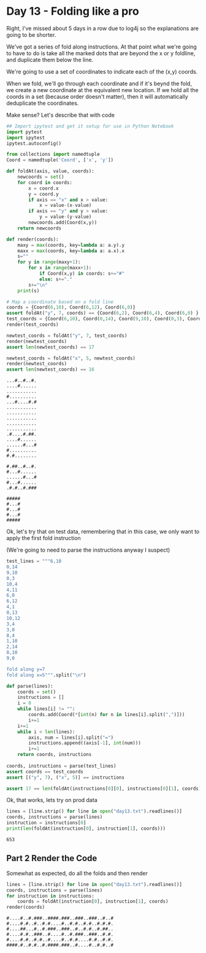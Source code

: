 # Day 13 - Folding like a pro

Right, I've missed about 5 days in a row due to log4j so the explanations are going to be shorter.

We've got a series of fold along instructions.  At that point what we're going to have to do is take all the marked dots that are beyond the x or y foldline, and duplicate them below the line.

We're going to use a set of coordinates to indicate each of the (x,y) coords.

When we fold, we'll go through each coordinate and if it's beynd the fold, we create a new coordinate at the equivalent new location.
If we hold all the coords in a set (because order doesn't matter), then it will automatically deduplicate the coordinates.

Make sense?  Let's describe that with code


```python
## Import ipytest and get it setup for use in Python Notebook
import pytest
import ipytest
ipytest.autoconfig()
```


```python
from collections import namedtuple
Coord = namedtuple('Coord', ['x', 'y'])

def foldAt(axis, value, coords):
    newcoords = set()
    for coord in coords:
        x = coord.x
        y = coord.y
        if axis == "x" and x > value:
            x = value-(x-value)
        if axis == "y" and y > value:
            y = value-(y-value)
        newcoords.add(Coord(x,y))
    return newcoords

def render(coords):
    maxy = max(coords, key=lambda a: a.y).y
    maxx = max(coords, key=lambda a: a.x).x
    s=""
    for y in range(maxy+1):
        for x in range(maxx+1):
            if Coord(x,y) in coords: s+="#"
            else: s+="."
        s+="\n"
    print(s)

# Map a coordinate based on a fold line
coords = {Coord(6,10), Coord(6,12), Coord(6,0)}
assert foldAt("y", 7, coords) == {Coord(6,2), Coord(6,4), Coord(6,0) }
test_coords = {Coord(6,10), Coord(0,14), Coord(9,10), Coord(0,3), Coord(10,4), Coord(4,11), Coord(6,0), Coord(6,12), Coord(4,1), Coord(0,13), Coord(10,12), Coord(3,4), Coord(3,0), Coord(8,4), Coord(1,10), Coord(2,14), Coord(8,10), Coord(9,0)}
render(test_coords)

newtest_coords = foldAt("y", 7, test_coords)
render(newtest_coords)
assert len(newtest_coords) == 17

newtest_coords = foldAt("x", 5, newtest_coords)
render(newtest_coords)
assert len(newtest_coords) == 16

```

    ...#..#..#.
    ....#......
    ...........
    #..........
    ...#....#.#
    ...........
    ...........
    ...........
    ...........
    ...........
    .#....#.##.
    ....#......
    ......#...#
    #..........
    #.#........
    
    #.##..#..#.
    #...#......
    ......#...#
    #...#......
    .#.#..#.###
    
    #####
    #...#
    #...#
    #...#
    #####
    


Ok, let's try that on test data, remembering that in this case, we only want to apply the first fold instruction

(We're going to need to parse the instructions anyway I suspect)


```python
test_lines = """6,10
0,14
9,10
0,3
10,4
4,11
6,0
6,12
4,1
0,13
10,12
3,4
3,0
8,4
1,10
2,14
8,10
9,0

fold along y=7
fold along x=5""".split("\n")

def parse(lines):
    coords = set()
    instructions = []
    i = 0
    while lines[i] != "":
        coords.add(Coord(*[int(n) for n in lines[i].split(",")]))
        i+=1
    i+=1
    while i < len(lines):
        axis, num = lines[i].split("=")
        instructions.append((axis[-1], int(num)))
        i+=1
    return coords, instructions
    
coords, instructions = parse(test_lines)
assert coords == test_coords
assert [("y", 7), ("x", 5)] == instructions

assert 17 == len(foldAt(instructions[0][0], instructions[0][1], coords))
```

Ok, that works, lets try on prod data


```python
lines = [line.strip() for line in open("day13.txt").readlines()]
coords, instructions = parse(lines)
instruction = instructions[0]
print(len(foldAt(instruction[0], instruction[1], coords)))
```

    653


## Part 2 Render the Code

Somewhat as expected, do all the folds and then render


```python
lines = [line.strip() for line in open("day13.txt").readlines()]
coords, instructions = parse(lines)
for instruction in instructions:
    coords = foldAt(instruction[0], instruction[1], coords)
render(coords)
```

    #....#..#.###..####.###..###..###..#..#
    #....#.#..#..#.#....#..#.#..#.#..#.#.#.
    #....##...#..#.###..###..#..#.#..#.##..
    #....#.#..###..#....#..#.###..###..#.#.
    #....#.#..#.#..#....#..#.#....#.#..#.#.
    ####.#..#.#..#.####.###..#....#..#.#..#
    

